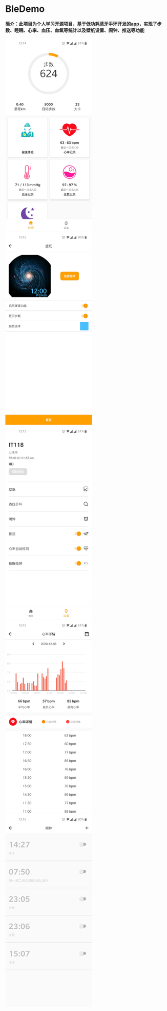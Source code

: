 # BleDemo
**简介：此项目为个人学习开源项目，基于低功耗蓝牙手环开发的app，实现了步数、睡眠、心率、血压、血氧等统计以及壁纸设置、闹钟、推送等功能**


<div>
   <img src="https://github.com/SmartVive/BleDemo/blob/main/screenShot/116680912166434847.jpg"  height="600" width="270">
   <img src="https://github.com/SmartVive/BleDemo/blob/main/screenShot/41865219170645244.jpg"  height="600" width="270">
   <img src="https://github.com/SmartVive/BleDemo/blob/main/screenShot/52531429862448297.jpg"  height="600" width="270">
</div>

<div>
   <img src="https://github.com/SmartVive/BleDemo/blob/main/screenShot/687126564397815300.jpg"  height="600" width="270">
   <img src="https://github.com/SmartVive/BleDemo/blob/main/screenShot/764106823002934861.jpg"  height="600" width="270">
</div>

